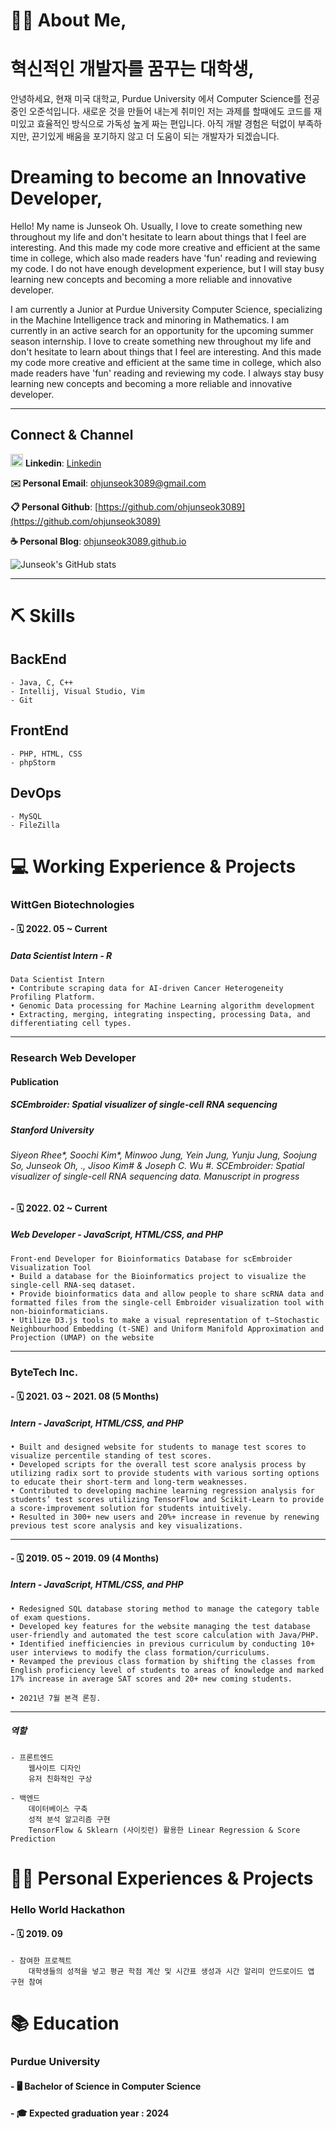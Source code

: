 💁🏻 About Me, 
======================

# 혁신적인 개발자를 꿈꾸는 대학생,

안녕하세요, 현재 미국 대학교, Purdue University 에서 Computer Science를 전공 중인 오준석입니다.
새로운 것을 만들어 내는게 취미인 저는 과제를 할때에도 코드를 재미있고 효율적인 방식으로 가독성 높게 짜는 편입니다.
아직 개발 경험은 턱없이 부족하지만, 끈기있게 배움을 포기하지 않고 더 도움이 되는 개발자가 되겠습니다.

# Dreaming to become an Innovative Developer,

Hello! My name is Junseok Oh.
Usually, I love to create something new throughout my life and don't hesitate to learn about
things that I feel are interesting. And this made my code more creative and efficient at the same time in college,
which also made readers have 'fun' reading and reviewing my code.
I do not have enough development experience, but I will stay busy learning new concepts and becoming a more reliable and innovative developer.

I am currently a Junior at Purdue University Computer Science, specializing in the Machine Intelligence track and minoring in Mathematics. I am currently in an active search for an opportunity for the upcoming summer season internship. I love to create something new throughout my life and don't hesitate to learn about things that I feel are interesting. And this made my code more creative and efficient at the same time in college, which also made readers have 'fun' reading and reviewing my code. I always stay busy learning new concepts and becoming a more reliable and innovative developer.

* * *
## Connect & Channel 
<img src='https://user-images.githubusercontent.com/50987316/163688697-676962b1-acc0-45dc-8744-6370aae63b89.png' style='width: 20px'> **Linkedin**: [Linkedin](https://www.linkedin.com/in/junseok-oh-38789b178/)

**✉️ Personal Email**:   [ohjunseok3089@gmail.com](ohjunseok3089@gmail.com)

**📋 Personal Github**:  [https://github.com/ohjunseok3089](https://github.com/ohjunseok3089)

**☕️ Personal Blog**:    [ohjunseok3089.github.io](ohjunseok3089.github.io)

![Junseok's GitHub stats](https://github-readme-stats.vercel.app/api?username=ohjunseok3089&theme=dark&show_icons=true)

* * *
⛏️ Skills
======================
## BackEnd
    - Java, C, C++
    - Intellij, Visual Studio, Vim
    - Git
## FrontEnd
    - PHP, HTML, CSS
    - phpStorm
## DevOps
    - MySQL
    - FileZilla
    
💻 Working Experience & Projects
======================
### WittGen Biotechnologies
#### - 🗓 2022. 05 ~ Current
##### Data Scientist Intern - R
    Data Scientist Intern 
    • Contribute scraping data for AI-driven Cancer Heterogeneity Profiling Platform.
    • Genomic Data processing for Machine Learning algorithm development
    • Extracting, merging, integrating inspecting, processing Data, and differentiating cell types.
    
<hr/>

### Research Web Developer 
#### Publication
##### SCEmbroider: Spatial visualizer of single-cell RNA sequencing
##### Stanford University
###### Siyeon Rhee*, Soochi Kim*, Minwoo Jung, Yein Jung, Yunju Jung, Soojung So, Junseok Oh, ., Jisoo Kim# & Joseph C. Wu #. SCEmbroider: Spatial visualizer of single-cell RNA sequencing data. Manuscript in progress
####
#### - 🗓 2022. 02 ~ Current
##### Web Developer - JavaScript, HTML/CSS, and PHP
    Front-end Developer for Bioinformatics Database for scEmbroider Visualization Tool
    • Build a database for the Bioinformatics project to visualize the single-cell RNA-seq dataset.
    • Provide bioinformatics data and allow people to share scRNA data and formatted files from the single-cell Embroider visualization tool with non-bioinformaticians.
    • Utilize D3.js tools to make a visual representation of t–Stochastic Neighbourhood Embedding (t-SNE) and Uniform Manifold Approximation and Projection (UMAP) on the website
    
<hr/>

### ByteTech Inc.
#### - 🗓 2021. 03 ~ 2021. 08 (5 Months)
##### Intern - JavaScript, HTML/CSS, and PHP
    • Built and designed website for students to manage test scores to visualize percentile standing of test scores.
    • Developed scripts for the overall test score analysis process by utilizing radix sort to provide students with various sorting options to educate their short-term and long-term weaknesses. 
    • Contributed to developing machine learning regression analysis for students’ test scores utilizing TensorFlow and Scikit-Learn to provide a score-improvement solution for students intuitively.
    • Resulted in 300+ new users and 20%+ increase in revenue by renewing previous test score analysis and key visualizations.
     
<hr/>
   
#### - 🗓 2019. 05 ~ 2019. 09 (4 Months)
##### Intern - JavaScript, HTML/CSS, and PHP
    • Redesigned SQL database storing method to manage the category table of exam questions.
    • Developed key features for the website managing the test database user-friendly and automated the test score calculation with Java/PHP.
    • Identified inefficiencies in previous curriculum by conducting 10+ user interviews to modify the class formation/curriculums.
    • Revamped the previous class formation by shifting the classes from English proficiency level of students to areas of knowledge and marked 17% increase in average SAT scores and 20+ new coming students.

    • 2021년 7월 본격 론칭.
        
<hr/>

##### 역할
    - 프론트엔드
        웹사이트 디자인
        유저 친화적인 구상
        
    - 백엔드
        데이터베이스 구축
        성적 분석 알고리즘 구현
        TensorFlow & Sklearn (사이킷런) 활용한 Linear Regression & Score Prediction

🚴‍♂️ Personal Experiences & Projects
======================
### Hello World Hackathon
#### - 🗓 2019. 09
    - 참여한 프로젝트
        대학생들의 성적을 넣고 평균 학점 계산 및 시간표 생성과 시간 알리미 안드로이드 앱 구현 참여

📚 Education
======================
### Purdue University
#### - 🖥 Bachelor of Science in Computer Science
#### - 🎓 Expected graduation year : 2024
